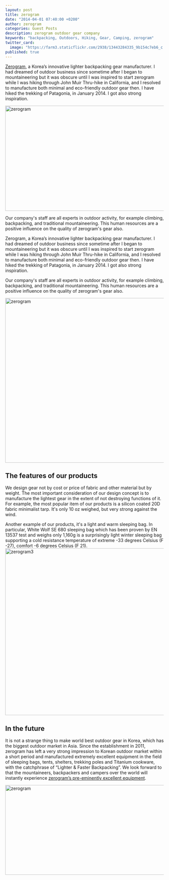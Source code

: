 ```yaml
---
layout: post
title: zerogram
date: "2014-04-01 07:40:00 +0200"
author: zerogram
categories: Guest Posts
description: zerogram outdoor gear company
keywords: "backpacking, Outdoors, Hiking, Gear, Camping, zerogram"
twitter_card: 
  image: "https://farm3.staticflickr.com/2938/13443284335_9b154c7eb6_c.jpg"
published: true
---
```


<a href="http://www.zerogram.co.kr" target="_blank">Zerogram</a>, a Korea’s innovative lighter backpacking gear manufacturer.  I had dreamed of outdoor business since sometime after I began to mountaineering but it was obscure until I was inspired to start zerogram while I was hiking through John Muir Thru-hike in California, and I resolved to manufacture both minimal and eco-friendly outdoor gear then. I have hiked the trekking of Patagonia, in January 2014. I got also strong inspiration.

<a href="https://www.flickr.com/photos/90204224@N07/13443284335"><img src="https://farm3.staticflickr.com/2938/13443284335_9b154c7eb6_c.jpg" width="800" height="334" alt="zerogram"></a>

Our company's staff are all experts in outdoor activity, for example climbing, backpacking, and traditional mountaineering. This human resources are a positive influence on the quality of zerogram's gear also. 

Zerogram, a Korea’s innovative lighter backpacking gear manufacturer.  I had dreamed of outdoor business since sometime after I began to mountaineering but it was obscure until I was inspired to start zerogram while I was hiking through John Muir Thru-hike in California, and I resolved to manufacture both minimal and eco-friendly outdoor gear then. I have hiked the trekking of Patagonia, in January 2014. I got also strong inspiration.

Our company's staff are all experts in outdoor activity, for example climbing, backpacking, and traditional mountaineering. This human resources are a positive influence on the quality of zerogram's gear also.   

<a href="https://www.flickr.com/photos/90204224@N07/13443657084"><img src="https://farm6.staticflickr.com/5328/13443657084_830531e2c9_c.jpg" width="800" height="523" alt="zerogram"></a>

## The features of our products
We design gear not by cost or price of fabric and other material but by weight. The most important consideration of our design concept is to manufacture the lightest gear in the extent of not destroying functions of it. For example, the most popular item of our products is a silicon coated 20D fabric minimalist tarp. It's only 10 oz weighed, but very strong against the wind.

Another example of our products, it's a light and warm sleeping bag. In particular, White Wolf SE 680 sleeping bag which has been proven by EN 13537 test and weighs only 1,160g is a surprisingly light winter sleeping bag supporting a cold resistance temperature of extreme -33 degrees Celsius (F -27), comfort -6 degrees Celsius (F 21).
<a href="https://www.flickr.com/photos/90204224@N07/13443655494"><img src="https://farm4.staticflickr.com/3772/13443655494_8f3d656bc4_c.jpg" width="800" height="530" alt="zerogram3"></a>

## In the future
It is not a strange thing to make world best outdoor gear in Korea, which has the biggest outdoor market in Asia. Since the establishment in 2011, zerogram has left a very strong impression to Korean outdoor market within a short period and manufactured extremely excellent equipment in the field of sleeping bags, tents, shelters, trekking poles and Titanium cookware, with the catchphrase of “Lighter & Faster Backpacking”. We look forward to that the mountaineers, backpackers and campers over the world will instantly experience <a href="http://www.zerogram.co.kr" target="_blank">zerogram’s pre-eminently excellent equipment</a>.

<a href="https://www.flickr.com/photos/90204224@N07/13443653534"><img src="https://farm8.staticflickr.com/7016/13443653534_88a741f982_c.jpg" width="800" height="285" alt="zerogram"></a>
